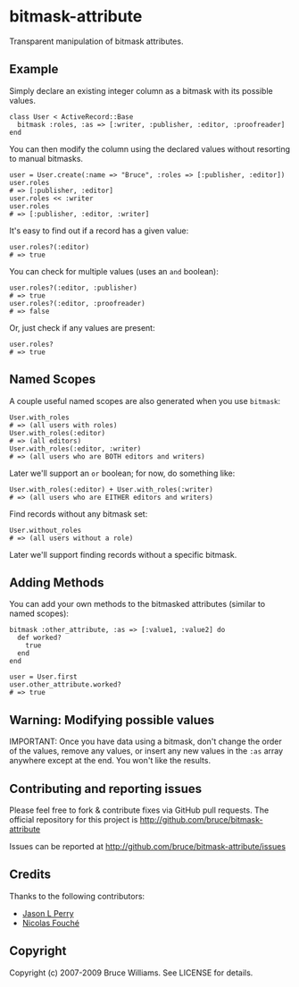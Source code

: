 bitmask-attribute
=================

Transparent manipulation of bitmask attributes.

Example
-------

Simply declare an existing integer column as a bitmask with its possible
values.

    class User < ActiveRecord::Base
      bitmask :roles, :as => [:writer, :publisher, :editor, :proofreader] 
    end
    
You can then modify the column using the declared values without resorting
to manual bitmasks.
    
    user = User.create(:name => "Bruce", :roles => [:publisher, :editor])
    user.roles
    # => [:publisher, :editor]
    user.roles << :writer
    user.roles
    # => [:publisher, :editor, :writer]
    
It's easy to find out if a record has a given value:

    user.roles?(:editor)
    # => true
    
You can check for multiple values (uses an `and` boolean):

    user.roles?(:editor, :publisher)
    # => true
    user.roles?(:editor, :proofreader)
    # => false

Or, just check if any values are present:

    user.roles?
    # => true

Named Scopes
------------

A couple useful named scopes are also generated when you use
`bitmask`:

    User.with_roles
    # => (all users with roles)
    User.with_roles(:editor)
    # => (all editors)
    User.with_roles(:editor, :writer)
    # => (all users who are BOTH editors and writers)

Later we'll support an `or` boolean; for now, do something like:

    User.with_roles(:editor) + User.with_roles(:writer)
    # => (all users who are EITHER editors and writers)

Find records without any bitmask set:

    User.without_roles
    # => (all users without a role)

Later we'll support finding records without a specific bitmask.

Adding Methods
--------------

You can add your own methods to the bitmasked attributes (similar to
named scopes):

    bitmask :other_attribute, :as => [:value1, :value2] do
      def worked?
        true
      end
    end

    user = User.first
    user.other_attribute.worked?
    # => true


Warning: Modifying possible values
----------------------------------

IMPORTANT: Once you have data using a bitmask, don't change the order
of the values, remove any values, or insert any new values in the `:as`
array anywhere except at the end.  You won't like the results.

Contributing and reporting issues
---------------------------------

Please feel free to fork & contribute fixes via GitHub pull requests.
The official repository for this project is
http://github.com/bruce/bitmask-attribute

Issues can be reported at
http://github.com/bruce/bitmask-attribute/issues

Credits
-------

Thanks to the following contributors:

* [Jason L Perry](http://github.com/ambethia)
* [Nicolas Fouché](http://github.com/nfo)

Copyright
---------

Copyright (c) 2007-2009 Bruce Williams. See LICENSE for details.
